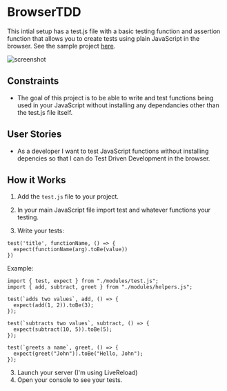 # BrowserTDD

This intial setup has a test.js file with a basic testing function and assertion function that allows you to create tests using plain JavaScript in the browser. See the sample project [here](https://myquite.github.io/BrowserTDD/).

![screenshot](https://github.com/myquite/testjs/blob/master/BrowserTDD-screenshot.png)

## Constraints

<!-- Constraints can be a good way to practice specific techniques or approaches -->

- The goal of this project is to be able to write and test functions being used in your JavaScript without installing any dependancies other than the test.js file itself.

## User Stories

<!-- Basic user story template -->

- As a developer I want to test JavaScript functions without installing depencies so that I can do Test Driven Development in the browser.

## How it Works

1. Add the `test.js` file to your project.

2. In your main JavaScript file import test and whatever functions your testing.

3. Write your tests:

```JS
test('title', functionName, () => {
  expect(functionName(arg).toBe(value))
})
```

Example:

```JS
import { test, expect } from "./modules/test.js";
import { add, subtract, greet } from "./modules/helpers.js";

test(`adds two values`, add, () => {
  expect(add(1, 2)).toBe(3);
});

test(`subtracts two values`, subtract, () => {
  expect(subtract(10, 5)).toBe(5);
});

test(`greets a name`, greet, () => {
  expect(greet("John")).toBe("Hello, John");
});
```

3. Launch your server (I'm using LiveReload)
4. Open your console to see your tests.
